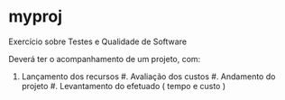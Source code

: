 # myproj
Exercício sobre Testes e Qualidade de Software

Deverá ter o acompanhamento de um projeto, com:
1. Lançamento dos recursos
#. Avaliação dos custos
#. Andamento do projeto
#. Levantamento do efetuado ( tempo e custo )
